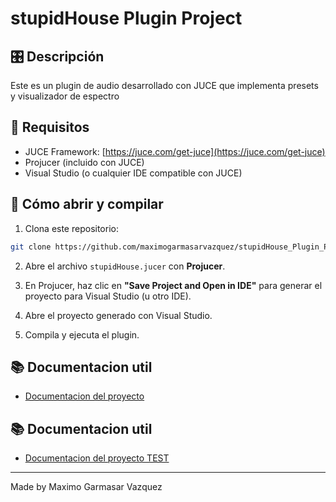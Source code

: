 # stupidHouse Plugin Project

## 🎛️ Descripción
Este es un plugin de audio desarrollado con JUCE que implementa presets y visualizador de espectro

## 🧰 Requisitos
- JUCE Framework: [https://juce.com/get-juce](https://juce.com/get-juce)
- Projucer (incluido con JUCE)
- Visual Studio (o cualquier IDE compatible con JUCE)

## 🚀 Cómo abrir y compilar

1. Clona este repositorio:

```bash
git clone https://github.com/maximogarmasarvazquez/stupidHouse_Plugin_Proyect
```

2. Abre el archivo `stupidHouse.jucer` con **Projucer**.

3. En Projucer, haz clic en **"Save Project and Open in IDE"** para generar el proyecto para Visual Studio (u otro IDE).

4. Abre el proyecto generado con Visual Studio.

5. Compila y ejecuta el plugin.


## 📚 Documentacion util
- [Documentacion del proyecto](https://docs.google.com/document/d/1TUbwLw3lji4iyLa2XsI2AJycfe4rYzAFlDEvP2KMf5E/edit?usp=sharing)
## 📚 Documentacion util
- [Documentacion del proyecto TEST](https://docs.google.com/document/d/1qthi16Ts65kYF4Ra38g74k0Hw8YbeECi-CtkgeRcjM4/edit?usp=sharing)

---

Made by Maximo Garmasar Vazquez